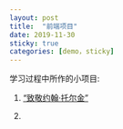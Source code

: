 ```yaml
---
layout: post
title:  "前端项目"
date: 2019-11-30
sticky: true
categories: [demo，sticky]
---
```

<html>
<body>
学习过程中所作的小项目:
<ol>
<li><a href="https://akayi07.github.io/TributePage1/" target="_blank">“致敬约翰·托尔金”<a><li>
<ol>

